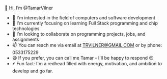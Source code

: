 👋 Hi, I’m @TamarVilner
- 👀 I'm interested in the field of computers and software development
- 🌱 I'm currently focusing on learning Full Stack programming and chip technologies
- 💞️ I’m looking to collaborate on programming projects, jobs, and assignments
- 📫 You can reach me via email at TRVILNER@GMAIL.COM or by phone: 0533175229
- 😄 If you prefer, you can call me Tamar - I'll be happy to respond 😉
- ⚡ Fun fact: I'm a redhead filled with energy, motivation, and ambition to develop and go far.
